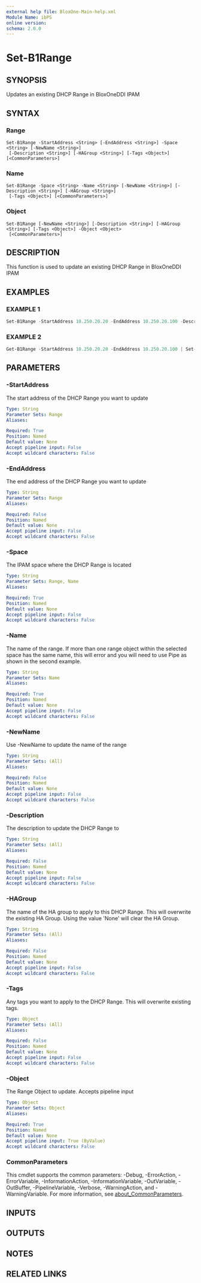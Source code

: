 ```yaml
---
external help file: BloxOne-Main-help.xml
Module Name: ibPS
online version:
schema: 2.0.0
---
```


# Set-B1Range

## SYNOPSIS
Updates an existing DHCP Range in BloxOneDDI IPAM

## SYNTAX

### Range
```
Set-B1Range -StartAddress <String> [-EndAddress <String>] -Space <String> [-NewName <String>]
 [-Description <String>] [-HAGroup <String>] [-Tags <Object>] [<CommonParameters>]
```

### Name
```
Set-B1Range -Space <String> -Name <String> [-NewName <String>] [-Description <String>] [-HAGroup <String>]
 [-Tags <Object>] [<CommonParameters>]
```

### Object
```
Set-B1Range [-NewName <String>] [-Description <String>] [-HAGroup <String>] [-Tags <Object>] -Object <Object>
 [<CommonParameters>]
```

## DESCRIPTION
This function is used to update an existing DHCP Range in BloxOneDDI IPAM

## EXAMPLES

### EXAMPLE 1
```powershell
Set-B1Range -StartAddress 10.250.20.20 -EndAddress 10.250.20.100 -Description "Some Description" -Tags @{"siteCode"="12345"}
```

### EXAMPLE 2
```powershell
Get-B1Range -StartAddress 10.250.20.20 -EndAddress 10.250.20.100 | Set-B1Range -Description "Some Description" -Tags @{"siteCode"="12345"}
```

## PARAMETERS

### -StartAddress
The start address of the DHCP Range you want to update

```yaml
Type: String
Parameter Sets: Range
Aliases:

Required: True
Position: Named
Default value: None
Accept pipeline input: False
Accept wildcard characters: False
```

### -EndAddress
The end address of the DHCP Range you want to update

```yaml
Type: String
Parameter Sets: Range
Aliases:

Required: False
Position: Named
Default value: None
Accept pipeline input: False
Accept wildcard characters: False
```

### -Space
The IPAM space where the DHCP Range is located

```yaml
Type: String
Parameter Sets: Range, Name
Aliases:

Required: True
Position: Named
Default value: None
Accept pipeline input: False
Accept wildcard characters: False
```

### -Name
The name of the range.
If more than one range object within the selected space has the same name, this will error and you will need to use Pipe as shown in the second example.

```yaml
Type: String
Parameter Sets: Name
Aliases:

Required: True
Position: Named
Default value: None
Accept pipeline input: False
Accept wildcard characters: False
```

### -NewName
Use -NewName to update the name of the range

```yaml
Type: String
Parameter Sets: (All)
Aliases:

Required: False
Position: Named
Default value: None
Accept pipeline input: False
Accept wildcard characters: False
```

### -Description
The description to update the DHCP Range to

```yaml
Type: String
Parameter Sets: (All)
Aliases:

Required: False
Position: Named
Default value: None
Accept pipeline input: False
Accept wildcard characters: False
```

### -HAGroup
The name of the HA group to apply to this DHCP Range.
This will overwrite the existing HA Group.
Using the value 'None' will clear the HA Group.

```yaml
Type: String
Parameter Sets: (All)
Aliases:

Required: False
Position: Named
Default value: None
Accept pipeline input: False
Accept wildcard characters: False
```

### -Tags
Any tags you want to apply to the DHCP Range.
This will overwrite existing tags.

```yaml
Type: Object
Parameter Sets: (All)
Aliases:

Required: False
Position: Named
Default value: None
Accept pipeline input: False
Accept wildcard characters: False
```

### -Object
The Range Object to update.
Accepts pipeline input

```yaml
Type: Object
Parameter Sets: Object
Aliases:

Required: True
Position: Named
Default value: None
Accept pipeline input: True (ByValue)
Accept wildcard characters: False
```

### CommonParameters
This cmdlet supports the common parameters: -Debug, -ErrorAction, -ErrorVariable, -InformationAction, -InformationVariable, -OutVariable, -OutBuffer, -PipelineVariable, -Verbose, -WarningAction, and -WarningVariable. For more information, see [about_CommonParameters](http://go.microsoft.com/fwlink/?LinkID=113216).

## INPUTS

## OUTPUTS

## NOTES

## RELATED LINKS
